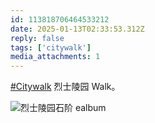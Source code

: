 ```yaml
---
id: 113818706464533212
date: 2025-01-13T02:33:53.312Z
reply: false
tags: ['citywalk']
media_attachments: 1
---
```


[#Citywalk](https://e5n.cc/tags/Citywalk) 烈士陵园 Walk。

![烈士陵园石阶
ealbum](https://files.e5n.cc/media_attachments/files/113/818/702/300/745/863/original/c8bec619ae5703cb.jpg)

